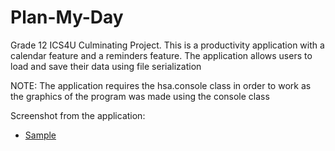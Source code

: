 # Plan-My-Day
Grade 12 ICS4U Culminating Project. This is a productivity application with a calendar feature and a reminders feature. The application allows users to load and save their data using file serialization

NOTE: The application requires the hsa.console class in order to work as the graphics of the program was made using the console class

Screenshot from the application:

+ [Sample](https://github.com/RaphaelAcademia/Plan-My-Day/blob/master/PlanMyDay%20sample.PNG)
